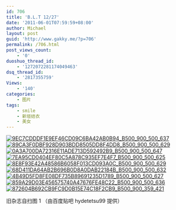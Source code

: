 ```yaml
---
id: 706
title: 'B.L.T 12/27'
date: '2011-06-01T07:59:59+08:00'
author: Michael
layout: post
guid: 'http://www.gakky.me/?p=706'
permalink: /706.html
post_views_count:
    - '0'
duoshuo_thread_id:
    - '1272072281174049463'
dsq_thread_id:
    - '2817355759'
Views:
    - '140'
categories:
    - 图片
tags:
    - smile
    - 新垣结衣
    - 美女
---
```


[![9EC7CDDDF1E9EF46CD09C6BA42AB0B94_B500_900_500_637](http://www.yui-aragaki.org/wp-content/uploads/img/9EC7CDDDF1E9EF46CD09C6BA42AB0B94_B500_900_500_637.jpeg)](http://www.yui-aragaki.org/wp-content/uploads/img/9EC7CDDDF1E9EF46CD09C6BA42AB0B94_B1280_1280_802_1023.jpeg) [![89CA3F0DBF928D903BDD8505DD8F4DD8_B500_900_500_629](http://www.yui-aragaki.org/wp-content/uploads/img/89CA3F0DBF928D903BDD8505DD8F4DD8_B500_900_500_629.jpeg)](http://www.yui-aragaki.org/wp-content/uploads/img/89CA3F0DBF928D903BDD8505DD8F4DD8_B1280_1280_813_1024.jpeg) [![0A3A700DA72316E11ADE713D592492B9_B500_900_500_647](http://www.yui-aragaki.org/wp-content/uploads/img/0A3A700DA72316E11ADE713D592492B9_B500_900_500_647.jpeg)](http://www.yui-aragaki.org/wp-content/uploads/img/0A3A700DA72316E11ADE713D592492B9_B1280_1280_790_1023.jpeg) [![7EA95CD0404EF80C5A878C935EF7E4F7_B500_900_500_625](http://www.yui-aragaki.org/wp-content/uploads/img/7EA95CD0404EF80C5A878C935EF7E4F7_B500_900_500_625.jpeg)](http://www.yui-aragaki.org/wp-content/uploads/img/7EA95CD0404EF80C5A878C935EF7E4F7_B1280_1280_818_1024.jpeg) [![8E8F93E42A48586B6058F013CD093A0C_B500_900_500_629](http://www.yui-aragaki.org/wp-content/uploads/img/8E8F93E42A48586B6058F013CD093A0C_B500_900_500_629.jpeg)](http://www.yui-aragaki.org/wp-content/uploads/img/8E8F93E42A48586B6058F013CD093A0C_B1280_1280_812_1023.jpeg) [![68D411DA64AB2B696B0D8A0DAB22184B_B500_900_500_632](http://www.yui-aragaki.org/wp-content/uploads/img/68D411DA64AB2B696B0D8A0DAB22184B_B500_900_500_632.jpeg)](http://www.yui-aragaki.org/wp-content/uploads/img/68D411DA64AB2B696B0D8A0DAB22184B_B1280_1280_809_1023.jpeg) [![4B49D5FD8FE08DF735B89691235D1789_B500_900_500_627](http://www.yui-aragaki.org/wp-content/uploads/img/4B49D5FD8FE08DF735B89691235D1789_B500_900_500_627.jpeg)](http://www.yui-aragaki.org/wp-content/uploads/img/4B49D5FD8FE08DF735B89691235D1789_B1280_1280_816_1024.jpeg) [![859A29D03E456575740A47676FE48C22_B500_900_500_636](http://www.yui-aragaki.org/wp-content/uploads/img/859A29D03E456575740A47676FE48C22_B500_900_500_636.jpeg)](http://www.yui-aragaki.org/wp-content/uploads/img/859A29D03E456575740A47676FE48C22_B1280_1280_804_1024.jpeg) [![872604B692CB9FC9D0B15E74C18F2CB9_B500_900_359_421](http://www.yui-aragaki.org/wp-content/uploads/img/872604B692CB9FC9D0B15E74C18F2CB9_B500_900_359_421.jpeg)](http://www.yui-aragaki.org/wp-content/uploads/img/872604B692CB9FC9D0B15E74C18F2CB9_B1280_1280_359_421.jpeg)

旧杂志自扫图 1 （由百度贴吧 hydetetsu99 提供）